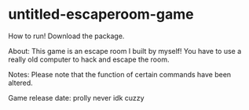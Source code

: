 # untitled-escaperoom-game
How to run!
Download the package.

About:
This game is an escape room I built by myself! You have to use a really old computer to hack and escape the room.

Notes:
Please note that the function of certain commands have been altered.

Game release date:
prolly never idk cuzzy
